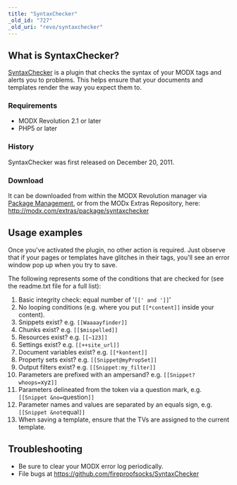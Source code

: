 ```yaml
---
title: "SyntaxChecker"
_old_id: "727"
_old_uri: "revo/syntaxchecker"
---
```


## What is SyntaxChecker?

[SyntaxChecker](http://modx.com/extras/package/syntaxchecker) is a plugin that checks the syntax of your MODX tags and alerts you to problems. This helps ensure that your documents and templates render the way you expect them to.

### Requirements

- MODX Revolution 2.1 or later
- PHP5 or later

### History

SyntaxChecker was first released on December 20, 2011.

### Download

It can be downloaded from within the MODX Revolution manager via [Package Management](developing-in-modx/advanced-development/package-management "Package Management"), or from the MODx Extras Repository, here: <http://modx.com/extras/package/syntaxchecker>

## Usage examples

Once you've activated the plugin, no other action is required. Just observe that if your pages or templates have glitches in their tags, you'll see an error window pop up when you try to save.

The following represents some of the conditions that are checked for (see the readme.txt file for a full list):

1. Basic integrity check: equal number of '`[[' and ']]`'
2. No looping conditions (e.g. where you put `[[*content]]` inside your content).
3. Snippets exist? e.g. `[[Waaaayfinder]]`
4. Chunks exist? e.g. `[[$mispelled]]`
5. Resources exist? e.g. `[[~123]]`
6. Settings exist? e.g. `[[++site_url]]`
7. Document variables exist? e.g. `[[*kontent]]`
8. Property sets exist? e.g. `[[Snippet@myPropSet]]`
9. Output filters exist? e.g. `[[Snippet:my_filter]]`
10. Parameters are prefixed with an ampersand? e.g. `[[Snippet? whoops=`xyz`]]`
11. Parameters delineated from the token via a question mark, e.g. `[[Snippet &no=`question`]]`
12. Parameter names and values are separated by an equals sign, e.g. `[[Snippet &not`equal`]]`
13. When saving a template, ensure that the TVs are assigned to the current template.

## Troubleshooting

- Be sure to clear your MODX error log periodically.
- File bugs at <https://github.com/fireproofsocks/SyntaxChecker>
